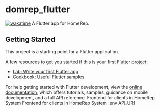 # domrep_flutter
[![wakatime](https://wakatime.com/badge/user/ce63b378-df01-4480-af66-a4f584b910ad/project/f1ebaffb-97f7-4436-802c-0d4d451100e3.svg)](https://wakatime.com/badge/user/ce63b378-df01-4480-af66-a4f584b910ad/project/f1ebaffb-97f7-4436-802c-0d4d451100e3)
A Flutter app for HomeRep.

## Getting Started

This project is a starting point for a Flutter application.

A few resources to get you started if this is your first Flutter project:

- [Lab: Write your first Flutter app](https://docs.flutter.dev/get-started/codelab)
- [Cookbook: Useful Flutter samples](https://docs.flutter.dev/cookbook)

For help getting started with Flutter development, view the
[online documentation](https://docs.flutter.dev/), which offers tutorials,
samples, guidance on mobile development, and a full API reference.
Frontend for clients in HomeRep System
Frontend for clients in HomeRep System
.env API_URI